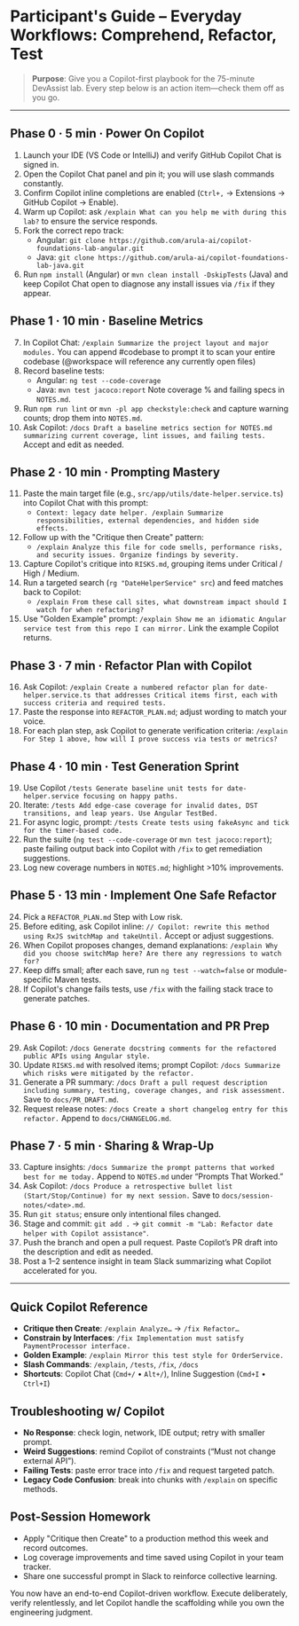 # Participant's Guide – Everyday Workflows: Comprehend, Refactor, Test

> **Purpose**: Give you a Copilot-first playbook for the 75-minute DevAssist lab. Every step below is an action item—check them off as you go.

---

## Phase 0 · 5 min · Power On Copilot
1. Launch your IDE (VS Code or IntelliJ) and verify GitHub Copilot Chat is signed in.
2. Open the Copilot Chat panel and pin it; you will use slash commands constantly.
3. Confirm Copilot inline completions are enabled (`Ctrl+,` → Extensions → GitHub Copilot → Enable). 
4. Warm up Copilot: ask `/explain What can you help me with during this lab?` to ensure the service responds.
5. Fork the correct repo track:
   - Angular: `git clone https://github.com/arula-ai/copilot-foundations-lab-angular.git`
   - Java:    `git clone https://github.com/arula-ai/copilot-foundations-lab-java.git`
6. Run `npm install` (Angular) or `mvn clean install -DskipTests` (Java) and keep Copilot Chat open to diagnose any install issues via `/fix` if they appear.

## Phase 1 · 10 min · Baseline Metrics
7. In Copilot Chat: `/explain Summarize the project layout and major modules.` You can append #codebase to prompt it to scan your entire codebase (@workspace will reference any currently open files)
8. Record baseline tests:
   - Angular: `ng test --code-coverage`
   - Java: `mvn test jacoco:report`
   Note coverage % and failing specs in `NOTES.md`.
9. Run `npm run lint` or `mvn -pl app checkstyle:check` and capture warning counts; drop them into `NOTES.md`.
10. Ask Copilot: `/docs Draft a baseline metrics section for NOTES.md summarizing current coverage, lint issues, and failing tests.` Accept and edit as needed.

## Phase 2 · 10 min · Prompting Mastery
11. Paste the main target file (e.g., `src/app/utils/date-helper.service.ts`) into Copilot Chat with this prompt:
    - `Context: legacy date helper.
       /explain Summarize responsibilities, external dependencies, and hidden side effects.`
12. Follow up with the "Critique then Create" pattern:
    - `/explain Analyze this file for code smells, performance risks, and security issues. Organize findings by severity.`
13. Capture Copilot's critique into `RISKS.md`, grouping items under Critical / High / Medium.
14. Run a targeted search (`rg "DateHelperService" src`) and feed matches back to Copilot:
    - `/explain From these call sites, what downstream impact should I watch for when refactoring?`
15. Use "Golden Example" prompt: `/explain Show me an idiomatic Angular service test from this repo I can mirror.` Link the example Copilot returns.

## Phase 3 · 7 min · Refactor Plan with Copilot
16. Ask Copilot: `/explain Create a numbered refactor plan for date-helper.service.ts that addresses Critical items first, each with success criteria and required tests.`
17. Paste the response into `REFACTOR_PLAN.md`; adjust wording to match your voice.
18. For each plan step, ask Copilot to generate verification criteria: `/explain For Step 1 above, how will I prove success via tests or metrics?`

## Phase 4 · 10 min · Test Generation Sprint
19. Use Copilot `/tests Generate baseline unit tests for date-helper.service focusing on happy paths.`
20. Iterate: `/tests Add edge-case coverage for invalid dates, DST transitions, and leap years. Use Angular TestBed.`
21. For async logic, prompt: `/tests Create tests using fakeAsync and tick for the timer-based code.`
22. Run the suite (`ng test --code-coverage` or `mvn test jacoco:report`); paste failing output back into Copilot with `/fix` to get remediation suggestions.
23. Log new coverage numbers in `NOTES.md`; highlight >10% improvements.

## Phase 5 · 13 min · Implement One Safe Refactor
24. Pick a `REFACTOR_PLAN.md` Step with Low risk.
25. Before editing, ask Copilot inline: `// Copilot: rewrite this method using RxJS switchMap and takeUntil.` Accept or adjust suggestions.
26. When Copilot proposes changes, demand explanations: `/explain Why did you choose switchMap here? Are there any regressions to watch for?`
27. Keep diffs small; after each save, run `ng test --watch=false` or module-specific Maven tests.
28. If Copilot's change fails tests, use `/fix` with the failing stack trace to generate patches.

## Phase 6 · 10 min · Documentation and PR Prep
29. Ask Copilot: `/docs Generate docstring comments for the refactored public APIs using Angular style.`
30. Update `RISKS.md` with resolved items; prompt Copilot: `/docs Summarize which risks were mitigated by the refactor.`
31. Generate a PR summary: `/docs Draft a pull request description including summary, testing, coverage changes, and risk assessment.` Save to `docs/PR_DRAFT.md`.
32. Request release notes: `/docs Create a short changelog entry for this refactor.` Append to `docs/CHANGELOG.md`.

## Phase 7 · 5 min · Sharing & Wrap-Up
33. Capture insights: `/docs Summarize the prompt patterns that worked best for me today.` Append to `NOTES.md` under “Prompts That Worked.”
34. Ask Copilot: `/docs Produce a retrospective bullet list (Start/Stop/Continue) for my next session.` Save to `docs/session-notes/<date>.md`.
35. Run `git status`; ensure only intentional files changed.
36. Stage and commit: `git add .` → `git commit -m "Lab: Refactor date helper with Copilot assistance"`.
37. Push the branch and open a pull request. Paste Copilot’s PR draft into the description and edit as needed.
38. Post a 1–2 sentence insight in team Slack summarizing what Copilot accelerated for you.

---

## Quick Copilot Reference
- **Critique then Create**: `/explain Analyze…` → `/fix Refactor…`
- **Constrain by Interfaces**: `/fix Implementation must satisfy PaymentProcessor interface.`
- **Golden Example**: `/explain Mirror this test style for OrderService.`
- **Slash Commands**: `/explain`, `/tests`, `/fix`, `/docs`
- **Shortcuts**: Copilot Chat (`Cmd+/` • `Alt+/`), Inline Suggestion (`Cmd+I` • `Ctrl+I`)

## Troubleshooting w/ Copilot
- **No Response**: check login, network, IDE output; retry with smaller prompt.
- **Weird Suggestions**: remind Copilot of constraints (“Must not change external API”).
- **Failing Tests**: paste error trace into `/fix` and request targeted patch.
- **Legacy Code Confusion**: break into chunks with `/explain` on specific methods.

## Post-Session Homework
- Apply "Critique then Create" to a production method this week and record outcomes.
- Log coverage improvements and time saved using Copilot in your team tracker.
- Share one successful prompt in Slack to reinforce collective learning.

You now have an end-to-end Copilot-driven workflow. Execute deliberately, verify relentlessly, and let Copilot handle the scaffolding while you own the engineering judgment.
